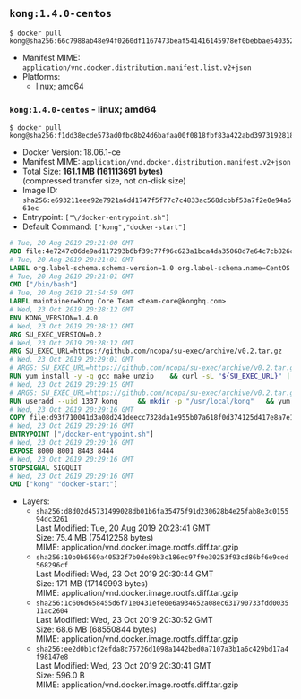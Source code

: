 ## `kong:1.4.0-centos`

```console
$ docker pull kong@sha256:66c7988ab48e94f0260df1167473beaf541416145978ef0bebbae540352d1bc7
```

-	Manifest MIME: `application/vnd.docker.distribution.manifest.list.v2+json`
-	Platforms:
	-	linux; amd64

### `kong:1.4.0-centos` - linux; amd64

```console
$ docker pull kong@sha256:f1dd38ecde573ad0fbc8b24d6bafaa00f0818fbf83a422abd397319281875359
```

-	Docker Version: 18.06.1-ce
-	Manifest MIME: `application/vnd.docker.distribution.manifest.v2+json`
-	Total Size: **161.1 MB (161113691 bytes)**  
	(compressed transfer size, not on-disk size)
-	Image ID: `sha256:e693211eee92e7921a6dd1747f5f77c7c4833ac568dcbbf53a7f2e0e94a661ec`
-	Entrypoint: `["\/docker-entrypoint.sh"]`
-	Default Command: `["kong","docker-start"]`

```dockerfile
# Tue, 20 Aug 2019 20:21:00 GMT
ADD file:4e7247c06de9ad117293b6bf39c77f96c623a1bca4da35068d7e64c7cb826c08 in / 
# Tue, 20 Aug 2019 20:21:01 GMT
LABEL org.label-schema.schema-version=1.0 org.label-schema.name=CentOS Base Image org.label-schema.vendor=CentOS org.label-schema.license=GPLv2 org.label-schema.build-date=20190801
# Tue, 20 Aug 2019 20:21:01 GMT
CMD ["/bin/bash"]
# Tue, 20 Aug 2019 21:54:59 GMT
LABEL maintainer=Kong Core Team <team-core@konghq.com>
# Wed, 23 Oct 2019 20:28:12 GMT
ENV KONG_VERSION=1.4.0
# Wed, 23 Oct 2019 20:28:12 GMT
ARG SU_EXEC_VERSION=0.2
# Wed, 23 Oct 2019 20:28:12 GMT
ARG SU_EXEC_URL=https://github.com/ncopa/su-exec/archive/v0.2.tar.gz
# Wed, 23 Oct 2019 20:29:01 GMT
# ARGS: SU_EXEC_URL=https://github.com/ncopa/su-exec/archive/v0.2.tar.gz SU_EXEC_VERSION=0.2
RUN yum install -y -q gcc make unzip 	&& curl -sL "${SU_EXEC_URL}" | tar -C /tmp -zxf - 	&& make -C "/tmp/su-exec-${SU_EXEC_VERSION}" 	&& cp "/tmp/su-exec-${SU_EXEC_VERSION}/su-exec" /usr/bin 	&& rm -fr "/tmp/su-exec-${SU_EXEC_VERSION}" 	&& yum autoremove -y -q gcc make 	&& yum clean all -q 	&& rm -fr /var/cache/yum/* /tmp/yum_save*.yumtx /root/.pki
# Wed, 23 Oct 2019 20:29:15 GMT
# ARGS: SU_EXEC_URL=https://github.com/ncopa/su-exec/archive/v0.2.tar.gz SU_EXEC_VERSION=0.2
RUN useradd --uid 1337 kong 	&& mkdir -p "/usr/local/kong" 	&& yum install -y https://bintray.com/kong/kong-rpm/download_file?file_path=centos/7/kong-$KONG_VERSION.el7.amd64.rpm 	&& yum clean all 	&& chown -R kong:0 /usr/local/kong 	&& chmod -R g=u /usr/local/kong
# Wed, 23 Oct 2019 20:29:16 GMT
COPY file:d93f710041d3a08d241deecc7328da1e955b07a618f0d374125d417e8a7e1640 in /docker-entrypoint.sh 
# Wed, 23 Oct 2019 20:29:16 GMT
ENTRYPOINT ["/docker-entrypoint.sh"]
# Wed, 23 Oct 2019 20:29:16 GMT
EXPOSE 8000 8001 8443 8444
# Wed, 23 Oct 2019 20:29:16 GMT
STOPSIGNAL SIGQUIT
# Wed, 23 Oct 2019 20:29:16 GMT
CMD ["kong" "docker-start"]
```

-	Layers:
	-	`sha256:d8d02d45731499028db01b6fa35475f91d230628b4e25fab8e3c015594dc3261`  
		Last Modified: Tue, 20 Aug 2019 20:23:41 GMT  
		Size: 75.4 MB (75412258 bytes)  
		MIME: application/vnd.docker.image.rootfs.diff.tar.gzip
	-	`sha256:10b0b6569a40532f7b0de89b3c186ec97f9e30253f93cd86bf6e9ced568296cf`  
		Last Modified: Wed, 23 Oct 2019 20:30:44 GMT  
		Size: 17.1 MB (17149993 bytes)  
		MIME: application/vnd.docker.image.rootfs.diff.tar.gzip
	-	`sha256:1c606d658455d6f71e0431efe0e6a934652a08ec631790733fdd003511ac2604`  
		Last Modified: Wed, 23 Oct 2019 20:30:52 GMT  
		Size: 68.6 MB (68550844 bytes)  
		MIME: application/vnd.docker.image.rootfs.diff.tar.gzip
	-	`sha256:ee2d0b1cf2efda8c75726d1098a1442bed0a7107a3b1a6c429bd17a4f98147e8`  
		Last Modified: Wed, 23 Oct 2019 20:30:41 GMT  
		Size: 596.0 B  
		MIME: application/vnd.docker.image.rootfs.diff.tar.gzip
